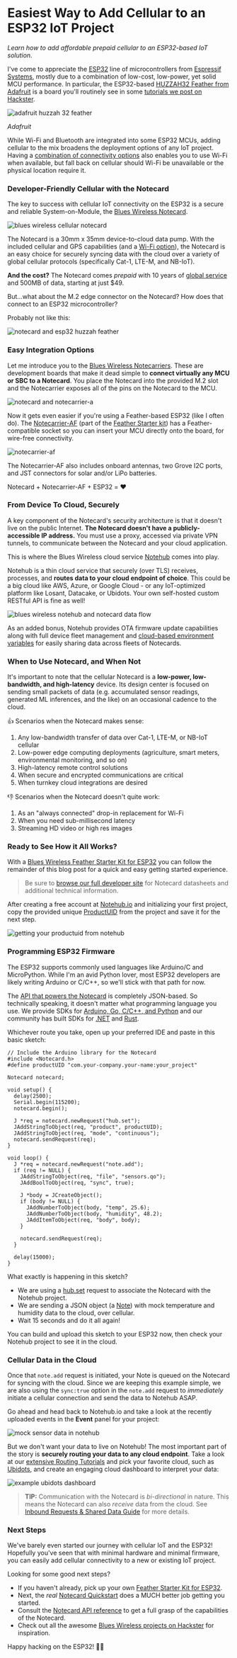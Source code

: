 # Easiest Way to Add Cellular to an ESP32 IoT Project

*Learn how to add affordable prepaid cellular to an ESP32-based IoT solution.*

I've come to appreciate the [ESP32](https://en.wikipedia.org/wiki/ESP32) line of microcontrollers from [Espressif Systems](https://www.espressif.com/), mostly due to a combination of low-cost, low-power, yet solid MCU performance. In particular, the ESP32-based [HUZZAH32 Feather from Adafruit](https://www.adafruit.com/product/3405) is a board you'll routinely see in some [tutorials we post on Hackster](https://www.hackster.io/blues-wireless).

![adafruit huzzah 32 feather](adafruit-huzzah32.jpg)

_Adafruit_

While Wi-Fi and Bluetooth are integrated into some ESP32 MCUs, adding cellular to the mix broadens the deployment options of any IoT project. Having a [combination of connectivity options](/blog/network-connectivity/) also enables you to use Wi-Fi when available, but fall back on cellular should Wi-Fi be unavailable or the physical location require it.

### Developer-Friendly Cellular with the Notecard

The key to success with cellular IoT connectivity on the ESP32 is a secure and reliable System-on-Module, the [Blues Wireless Notecard](/products/notecard/).

![blues wireless cellular notecard](notecard.png)

The Notecard is a 30mm x 35mm device-to-cloud data pump. With the included cellular and GPS capabilities (and a [Wi-Fi option](/products/wifi-notecard/)), the Notecard is an easy choice for securely syncing data with the cloud over a variety of global cellular protocols (specifically Cat-1, LTE-M, and NB-IoT).

**And the cost?** The Notecard comes _prepaid_ with 10 years of [global service](https://dev.blues.io/hardware/notecard-datasheet/note-nbgl-500/#cellular-service) and 500MB of data, starting at just \$49.

But...what about the M.2 edge connector on the Notecard? How does that connect to an ESP32 microcontroller?

Probably not like this:

![notecard and esp32 huzzah feather](notecard-esp32.jpg)

### Easy Integration Options

Let me introduce you to the [Blues Wireless Notecarriers](/products/notecarrier/). These are development boards that make it dead simple to **connect virtually any MCU or SBC to a Notecard**. You place the Notecard into the provided M.2 slot and the Notecarrier exposes all of the pins on the Notecard to the MCU.

![notecard and notecarrier-a](notecard-notecarrier-a.jpg)

Now it gets even easier if you're using a Feather-based ESP32 (like I often do). The [Notecarrier-AF](https://blues.io/products/notecarrier/notecarrier-af/) (part of the [Feather Starter kit](https://shop.blues.io/products/feather-starter-kit)) has a Feather-compatible socket so you can insert your MCU directly onto the board, for wire-free connectivity.

![notecarrier-af](notecarrier-af.png)

The Notecarrier-AF also includes onboard antennas, two Grove I2C ports, and JST connectors for solar and/or LiPo batteries.

Notecard + Notecarrier-AF + ESP32 = ❤️

### From Device To Cloud, Securely

A key component of the Notecard's security architecture is that it doesn't live on the public Internet. **The Notecard doesn't have a publicly-accessible IP address.** You must use a proxy, accessed via private VPN tunnels, to communicate between the Notecard and your cloud application.

This is where the Blues Wireless cloud service [Notehub](https://blues.io/services/) comes into play.

Notehub is a thin cloud service that securely (over TLS) receives, processes, and **routes data to your cloud endpoint of choice**. This could be a big cloud like AWS, Azure, or Google Cloud - or any IoT-optimized platform like Losant, Datacake, or Ubidots. Your own self-hosted custom RESTful API is fine as well!

![blues wireless notehub and notecard data flow](blues-flow.jpg)

As an added bonus, Notehub provides OTA firmware update capabilities along with full device fleet management and [cloud-based environment variables](https://dev.blues.io/notecard/notecard-guides/understanding-environment-variables/) for easily sharing data across fleets of Notecards.

### When to Use Notecard, and When Not

It's important to note that the cellular Notecard is a **low-power, low-bandwidth, and high-latency** device. Its design center is focused on sending small packets of data (e.g. accumulated sensor readings, generated ML inferences, and the like) on an occasional cadence to the cloud.

👍 Scenarios when the Notecard makes sense:

1. Any low-bandwidth transfer of data over Cat-1, LTE-M, or NB-IoT cellular
1. Low-power edge computing deployments (agriculture, smart meters, environmental monitoring, and so on)
1. High-latency remote control solutions
1. When secure and encrypted communications are critical
1. When turnkey cloud integrations are desired

👎 Scenarios when the Notecard doesn't quite work:

1. As an "always connected" drop-in replacement for Wi-Fi
1. When you need sub-millisecond latency
1. Streaming HD video or high res images

### Ready to See How it All Works?

With a [Blues Wireless Feather Starter Kit for ESP32](https://shop.blues.io/products/feather-starter-kit) you can follow the remainder of this blog post for a quick and easy getting started experience.

> Be sure to [browse our full developer site](https://dev.blues.io/) for Notecard datasheets and additional technical information.

After creating a free account at [Notehub.io](https://notehub.io/) and initializing your first project, copy the provided unique [ProductUID](https://dev.blues.io/reference/glossary/#productuid) from the project and save it for the next step.

![getting your productuid from notehub](notehub-productuid.png)

### Programming ESP32 Firmware

The ESP32 supports commonly used languages like Arduino/C and MicroPython. While I'm an avid Python lover, most ESP32 developers are likely writing Arduino or C/C++, so we'll stick with that path for now.

The [API that powers the Notecard](https://dev.blues.io/reference/notecard-api/introduction/) is completely JSON-based. So technically speaking, it doesn't matter what programming language you use. We provide SDKs for [Arduino, Go, C/C++, and Python](https://dev.blues.io/tools-and-sdks/) and our community has built SDKs for [.NET](/blog/dot-net-developer-iot-too/) and [Rust](https://github.com/gauteh/notecard-rs).

Whichever route you take, open up your preferred IDE and paste in this basic sketch:

```
// Include the Arduino library for the Notecard
#include <Notecard.h>
#define productUID "com.your-company.your-name:your_project"

Notecard notecard;

void setup() {
  delay(2500);
  Serial.begin(115200);
  notecard.begin();

  J *req = notecard.newRequest("hub.set");
  JAddStringToObject(req, "product", productUID);
  JAddStringToObject(req, "mode", "continuous");
  notecard.sendRequest(req);
}

void loop() {
  J *req = notecard.newRequest("note.add");
  if (req != NULL) {
    JAddStringToObject(req, "file", "sensors.qo");
    JAddBoolToObject(req, "sync", true);

    J *body = JCreateObject();
    if (body != NULL) {
      JAddNumberToObject(body, "temp", 25.6);
      JAddNumberToObject(body, "humidity", 48.2);
      JAddItemToObject(req, "body", body);
    }

    notecard.sendRequest(req);
  }

  delay(15000);
}
```

What exactly is happening in this sketch?

- We are using a [hub.set](https://dev.blues.io/reference/notecard-api/hub-requests/#hub-set) request to associate the Notecard with the Notehub project.
- We are sending a JSON object (a [Note](https://dev.blues.io/reference/glossary/#note)) with mock temperature and humidity data to the cloud, over cellular.
- Wait 15 seconds and do it all again!

You can build and upload this sketch to your ESP32 now, then check your Notehub project to see it in the cloud.

### Cellular Data in the Cloud

Once that `note.add` request is initiated, your Note is queued on the Notecard for syncing with the cloud. Since we are keeping this example simple, we are also using the `sync:true` option in the `note.add` request to *immediately* initiate a cellular connection and send the data to Notehub ASAP.

Go ahead and head back to Notehub.io and take a look at the recently uploaded events in the **Event** panel for your project:

![mock sensor data in notehub](notehub-events.png)

But we don't want your data to live on Notehub! The most important part of the story is **securely routing your data to any cloud endpoint**. Take a look at our [extensive Routing Tutorials](https://dev.blues.io/guides-and-tutorials/routing-data-to-cloud/) and pick your favorite cloud, such as [Ubidots](https://ubidots.com/), and create an engaging cloud dashboard to interpret your data:

![example ubidots dashboard](ubidots.gif)

> **TIP:** Communication with the Notecard is _bi-directional_ in nature. This means the Notecard can also _receive_ data from the cloud. See [Inbound Requests & Shared Data Guide](https://dev.blues.io/notecard/notecard-walkthrough/inbound-requests-and-shared-data/) for more details.

### Next Steps

We've barely even started our journey with cellular IoT and the ESP32! Hopefully you've seen that with minimal hardware and minimal firmware, you can easily add cellular connectivity to a new or existing IoT project.

Looking for some good next steps?

- If you haven't already, pick up your own [Feather Starter Kit for ESP32](https://shop.blues.io/products/feather-starter-kit).
- Next, the _real_ [Notecard Quickstart](https://dev.blues.io/quickstart/notecard-quickstart/) does a MUCH better job getting you started.
- Consult the [Notecard API reference](https://dev.blues.io/reference/notecard-api/introduction/) to get a full grasp of the capabilities of the Notecard.
- Check out all the awesome [Blues Wireless projects on Hackster](https://www.hackster.io/blues-wireless) for inspiration.

Happy hacking on the ESP32! 👩‍💻
